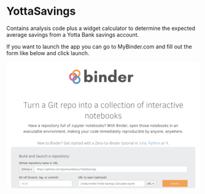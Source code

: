 # YottaSavings
Contains analysis code plus a widget calculator to determine the expected average savings from a Yotta Bank savings account.

If you want to launch the app you can go to MyBinder.com and fill out the form like below and click launch.

![](/mybinder.png)
